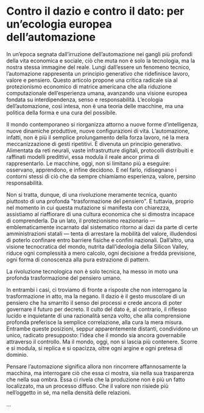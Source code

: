 # Contro il dazio e contro il dato: per un’ecologia europea dell’automazione

In un’epoca segnata dall’irruzione dell’automazione nei gangli più profondi della vita economica e sociale, ciò che muta non è solo la tecnologia, ma la nostra stessa immagine del reale. Lungi dall’essere un fenomeno tecnico, l’automazione rappresenta un principio generativo che ridefinisce lavoro, valore e pensiero. Questo articolo propone una critica radicale sia al protezionismo economico di matrice americana che alla riduzione computazionale dell’esperienza umana, avanzando una visione europea fondata su interdipendenza, senso e responsabilità. L’ecologia dell’automazione, così intesa, non è una teoria delle macchine, ma una politica della forma e una cura del possibile.

Il mondo contemporaneo si riorganizza attorno a nuove forme d’intelligenza, nuove dinamiche produttive, nuove configurazioni di vita. L’automazione, infatti, non è più il semplice prolungamento della forza lavoro, né la mera meccanizzazione di gesti ripetitivi. È divenuta un principio generativo. Alimentata da reti neurali, vaste infrastrutture digitali, protocolli distribuiti e raffinati modelli predittivi, essa modula il reale ancor prima di rappresentarlo. Le macchine, oggi, non si limitano più a eseguire: osservano, apprendono, e infine decidono. E nel farlo, ridisegnano i contorni stessi di ciò che da sempre chiamiamo esperienza, valore, persino responsabilità.

Non si tratta, dunque, di una rivoluzione meramente tecnica, quanto piuttosto di una profonda "trasformazione del pensiero". E tuttavia, proprio nel momento in cui questa mutazione si manifesta con chiarezza, assistiamo al riaffiorare di una cultura economica che si dimostra incapace di comprenderla. Da un lato, il protezionismo reazionario — emblematicamente incarnato dal sistematico ritorno ai dazi da parte di certe amministrazioni statali — tenta di arrestare la mobilità del valore, illudendosi di poterlo confinare entro barriere fisiche e confini nazionali. Dall’altro, una visione tecnocratica del mondo, nutrita dall’ideologia della Silicon Valley, riduce ogni complessità a mero calcolo, ogni decisione a fredda previsione, ogni forma di conoscenza alla pura estrazione di pattern.

La rivoluzione tecnologica non è solo tecnica, ha messo in moto una profonda trasformazione del pensiero umano.

In entrambi i casi, ci troviamo di fronte a risposte che non interrogano la trasformazione in atto, ma la negano. Il dazio è il gesto muscolare di un pensiero che ha smarrito il senso dei processi e crede ancora di poter governare il futuro per decreto. Il culto del dato è, al contrario, il riflesso lucido e inquietante di una razionalità senza volto, che alla comprensione profonda preferisce la semplice correlazione, alla cura la mera misura. Entrambe queste posizioni, seppur apparentemente distanti, condividono un unico, radicato presupposto: l’idea che il mondo sia ancora governabile attraverso il controllo. Ma il mondo, oggi, non si lascia più contenere. Scorre e si modula, si replica e si opacizza, oltre ogni argine e ogni pretesa di dominio.

Pensare l’automazione significa allora non rincorrere affannosamente la macchina, ma interrogare ciò che essa ci mostra, sia nella sua trasparenza che nella sua ombra. Essa ci rivela che la produzione non è più un fatto localizzato, ma un processo diffuso. Che il valore non risiede più nell’oggetto in sé, ma nella densità delle relazioni.

...

